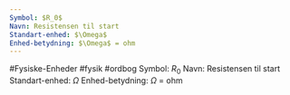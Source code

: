 ```yaml
---
Symbol: $R_0$
Navn: Resistensen til start
Standart-enhed: $\Omega$
Enhed-betydning: $\Omega$ = ohm
---
```

#Fysiske-Enheder #fysik #ordbog 
Symbol: $R_0$
Navn: Resistensen til start
Standart-enhed: $\Omega$
Enhed-betydning: $\Omega$ = ohm